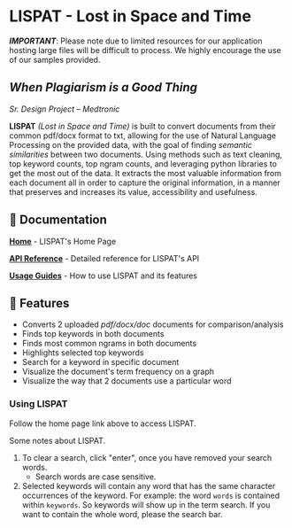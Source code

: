 # LISPAT - Lost in Space and Time

**_IMPORTANT_**: Please note due to limited resources for our application hosting large files will be difficult to process. We highly encourage the use of our samples provided.

## _When Plagiarism is a Good Thing_

_Sr. Design Project – Medtronic_

**LISPAT** _(Lost in Space and Time)_ is built to convert documents from their common pdf/docx format to txt, allowing for the use of Natural Language Processing on the provided data, with the goal of finding _semantic similarities_ between two documents. Using methods such as text cleaning, top keyword counts, top ngram counts, and leveraging python libraries to get the most out of the data. It extracts the most valuable information from each document all in order to capture the original information, in a manner that preserves and increases its value, accessibility and usefulness.

## 📒 Documentation

[**Home**](https://lispat.herokuapp.com/) - LISPAT's Home Page

[**API Reference**](https://lispat.herokuapp.com/#api) - Detailed reference for LISPAT's API

[**Usage Guides**](https://lispat.herokuapp.com/#help) - How to use LISPAT and its features

## 💪 Features

- Converts 2 uploaded _pdf/docx/doc_ documents for comparison/analysis
- Finds top keywords in both documents
- Finds most common ngrams in both documents
- Highlights selected top keywords
- Search for a keyword in specific document
- Visualize the document's term frequency on a graph
- Visualize the way that 2 documents use a particular word

### Using LISPAT

Follow the home page link above to access LISPAT.

Some notes about LISPAT.

1. To clear a search, click "enter", once you have removed your search words.
    * Search words are case sensitive. 
2. Selected keywords will contain any word that has the same character occurrences of the keyword.
   For example: the word `words` is contained within `keywords`. So keywords will show up in the term search. 
   If you want to contain the whole word, please the search bar. 
   
